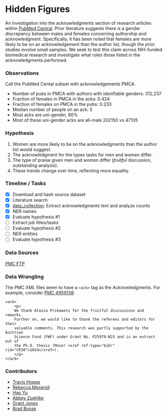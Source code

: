 # Hidden Figures

An investigation into the acknowledgments section of research articles within [PubMed Central](https://www.ncbi.nlm.nih.gov/pmc/).
Prior literature suggests there is a gender discrepancy between males and females concerning authorship and acknowledgment. 
Specifically, it has been noted that females are more likely to be on an acknowledgement than the author list, though the prior studies involve small samples. 
We seek to test this claim across NIH-funded biomedical research and investigate what roles those listed in the acknowledgments performed.

### Observations

Call the PubMed Cental subset with acknowledgements PMCA.

+ Number of pubs in PMCA with authors with idenifiable genders: 312,237
+ Fraction of females in PMCA in the acks: 0.424 
+ Fraction of females on PMCA in the pubs: 0.233
+ Median number of people on an ack: 5
+ Most acks are uni-gender, 80%
+ Most of these uni-gender acks are all-male 202150 vs 47105

### Hypothesis

1. Women are more likely to be on the acknowledgments than the author list would suggest.
2. The acknowledgment for the types tasks for men and women differ.
3. The type of praise given men and women differ (_fruitful_ discussion, _outstanding_ analysis).
4. These trends change over time, reflecting more equality.

### Timeline / Tasks

+ [x] Download and hash source dataset
+ [x] Literature search
+ [x] [data_collection](data_collection/): Extract acknowledgments text and analyze counts
+ [X] NER names
+ [X] Evaluate hypothesis #1
+ [ ] Extract job titles/tasks
+ [ ] Evaluate hypothesis #2
+ [ ] NER entities
+ [ ] Evaluate hypothesis #3

### Data Sources

[PMC FTP](https://www.ncbi.nlm.nih.gov/pmc/tools/ftp/)

### Data Wrangling

The PMC XML files seem to have a `<ack>` tag as the Acknowledgments.
For example, consider [PMC 4959138](https://www.ncbi.nlm.nih.gov/pmc/articles/PMC4959138/):

```
<ack>
    <p>
	We thank Alexia Prskawetz for the fruitful discussions and remarks. 
	Further on, we would like to thank the referees and editors for their 
	valuable comments. This research was partly supported by the Austrian 
	Science Fund (FWF) under Grant No. P25979-N25 and is an extract out of 
	the Ph.D. thesis (Moser <xref ref-type="bibr" rid="CR30">2014</xref>).
    </p>
</ack>
```

### Contributors

+ [Travis Hoppe](https://github.com/thoppe)
+ [Rebecca Meseroll](https://github.com/rmeseroll)
+ [Hao Yu](https://github.com/summer66)
+ [Abbey Zuehlke](https://github.com/zuehlkead)
+ [Grant Jones](https://github.com/grantdjones)
+ [Brad Busse](https://github.com/facepalm)
